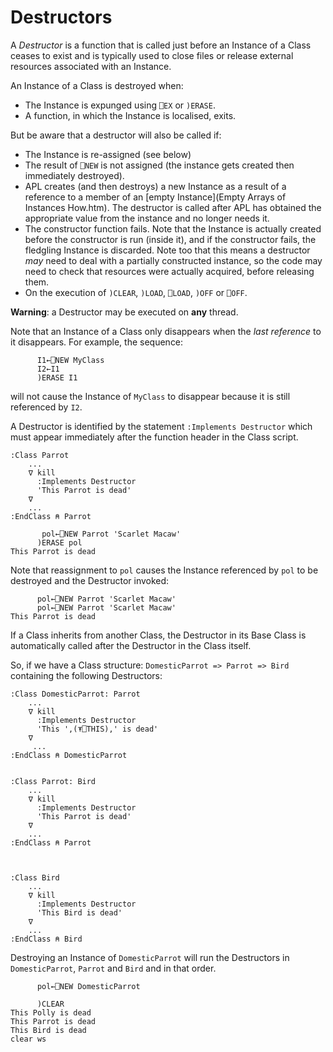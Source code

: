 # Destructors

A *Destructor* is a function that is called just before an Instance of a Class ceases to exist and is typically used to close files or release external resources associated with an Instance.

An Instance of a Class is destroyed when:

- The Instance is expunged using `⎕EX` or `)ERASE`.
- A function, in which the Instance is localised, exits.

But be aware that a destructor will also be called if:

- The Instance is re-assigned (see below)
- The result of `⎕NEW` is not assigned (the instance gets created then immediately destroyed).
- APL creates (and then destroys) a new Instance as a result of a reference to a member of an [empty Instance](Empty Arrays of Instances How.htm). The destructor is called after APL has obtained the appropriate value from the instance and no longer needs it.
- The constructor function fails. Note that the Instance is actually created before the constructor is run (inside it), and if the constructor fails, the fledgling Instance is discarded. Note too that this means a destructor *may* need to deal with a partially constructed instance, so the code may need to check that resources were actually acquired, before releasing them.
- On the execution of `)CLEAR`, `)LOAD`, `⎕LOAD`, `)OFF` or `⎕OFF`.

**Warning**: a Destructor may be executed on **any** thread.

Note that an Instance of a Class only disappears when the *last reference* to it disappears. For example, the sequence:
```apl
      I1←⎕NEW MyClass
      I2←I1
      )ERASE I1
```

will not cause the Instance of `MyClass` to disappear because it is still referenced by `I2`.

A Destructor is identified by the statement `:Implements Destructor` which must appear immediately after the function header in the Class script.
```apl
:Class Parrot
    ...
    ∇ kill
      :Implements Destructor
      'This Parrot is dead'
    ∇
    ...
:EndClass ⍝ Parrot
```
```apl
       pol←⎕NEW Parrot 'Scarlet Macaw'
      )ERASE pol
This Parrot is dead
```

Note that reassignment to `pol` causes the Instance referenced by `pol` to be destroyed and the Destructor invoked:
```apl
      pol←⎕NEW Parrot 'Scarlet Macaw'
      pol←⎕NEW Parrot 'Scarlet Macaw'
This Parrot is dead
```

If a Class inherits from another Class, the Destructor in its Base Class is automatically called after the Destructor in the Class itself.

So, if we have a Class structure: `DomesticParrot => Parrot => Bird` containing the following Destructors:
```apl
:Class DomesticParrot: Parrot
    ...
    ∇ kill
      :Implements Destructor
      'This ',(⍕⎕THIS),' is dead'
    ∇
     ...
:EndClass ⍝ DomesticParrot

 
:Class Parrot: Bird
    ...
    ∇ kill
      :Implements Destructor
      'This Parrot is dead'
    ∇
    ...
:EndClass ⍝ Parrot

```
```apl

 
:Class Bird
    ...
    ∇ kill
      :Implements Destructor
      'This Bird is dead'
    ∇
    ...
:EndClass ⍝ Bird
```

Destroying an Instance of `DomesticParrot` will run the Destructors in `DomesticParrot`, `Parrot` and `Bird` and in that order.
```apl
      pol←⎕NEW DomesticParrot

      )CLEAR
This Polly is dead
This Parrot is dead
This Bird is dead
clear ws
```
